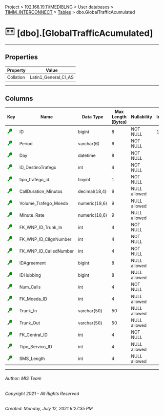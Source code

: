 #### 

[Project](../../../../index.md) > [192.168.19.11\\MEDIBLNG](../../../index.md) > [User databases](../../index.md) > [TIMM_INTERCONNECT](../index.md) > [Tables](Tables.md) > dbo.GlobalTrafficAcumulated

# ![Tables](../../../../Images/Table32.png) [dbo].[GlobalTrafficAcumulated]

---

## <a name="#properties"></a>Properties

| Property | Value |
|---|---|
| Collation | Latin1_General_CI_AS |


---

## <a name="#columns"></a>Columns

| Key | Name | Data Type | Max Length (Bytes) | Nullability | Identity |
|---|---|---|---|---|---|
| [![Cluster Key cci_GlobalTrafficAcumulated: ID\Period\Day\ID_DestinoTrafego\tipo_trafego_id\CallDuration_Minutos\Volume_Trafego_Moeda\Minute_Rate\FK_WNP_ID_Trunk_In\FK_WNP_ID_CllgnNumber\FK_WNP_ID_CalledNumber\IDAgreement\IDHubbing\Num_Calls\FK_Moeda_ID\Trunk_In\Trunk_Out\FK_Central_ID\Tipo_Servico_ID\SMS_Length](../../../../Images/cluster.png)](#indexes) | ID | bigint | 8 | NOT NULL | 1 - 1 |
| [![Cluster Key cci_GlobalTrafficAcumulated: ID\Period\Day\ID_DestinoTrafego\tipo_trafego_id\CallDuration_Minutos\Volume_Trafego_Moeda\Minute_Rate\FK_WNP_ID_Trunk_In\FK_WNP_ID_CllgnNumber\FK_WNP_ID_CalledNumber\IDAgreement\IDHubbing\Num_Calls\FK_Moeda_ID\Trunk_In\Trunk_Out\FK_Central_ID\Tipo_Servico_ID\SMS_Length](../../../../Images/cluster.png)](#indexes) | Period | varchar(6) | 6 | NOT NULL |  |
| [![Cluster Key cci_GlobalTrafficAcumulated: ID\Period\Day\ID_DestinoTrafego\tipo_trafego_id\CallDuration_Minutos\Volume_Trafego_Moeda\Minute_Rate\FK_WNP_ID_Trunk_In\FK_WNP_ID_CllgnNumber\FK_WNP_ID_CalledNumber\IDAgreement\IDHubbing\Num_Calls\FK_Moeda_ID\Trunk_In\Trunk_Out\FK_Central_ID\Tipo_Servico_ID\SMS_Length](../../../../Images/cluster.png)](#indexes) | Day | datetime | 8 | NOT NULL |  |
| [![Cluster Key cci_GlobalTrafficAcumulated: ID\Period\Day\ID_DestinoTrafego\tipo_trafego_id\CallDuration_Minutos\Volume_Trafego_Moeda\Minute_Rate\FK_WNP_ID_Trunk_In\FK_WNP_ID_CllgnNumber\FK_WNP_ID_CalledNumber\IDAgreement\IDHubbing\Num_Calls\FK_Moeda_ID\Trunk_In\Trunk_Out\FK_Central_ID\Tipo_Servico_ID\SMS_Length](../../../../Images/cluster.png)](#indexes) | ID_DestinoTrafego | int | 4 | NOT NULL |  |
| [![Cluster Key cci_GlobalTrafficAcumulated: ID\Period\Day\ID_DestinoTrafego\tipo_trafego_id\CallDuration_Minutos\Volume_Trafego_Moeda\Minute_Rate\FK_WNP_ID_Trunk_In\FK_WNP_ID_CllgnNumber\FK_WNP_ID_CalledNumber\IDAgreement\IDHubbing\Num_Calls\FK_Moeda_ID\Trunk_In\Trunk_Out\FK_Central_ID\Tipo_Servico_ID\SMS_Length](../../../../Images/cluster.png)](#indexes) | tipo_trafego_id | tinyint | 1 | NOT NULL |  |
| [![Cluster Key cci_GlobalTrafficAcumulated: ID\Period\Day\ID_DestinoTrafego\tipo_trafego_id\CallDuration_Minutos\Volume_Trafego_Moeda\Minute_Rate\FK_WNP_ID_Trunk_In\FK_WNP_ID_CllgnNumber\FK_WNP_ID_CalledNumber\IDAgreement\IDHubbing\Num_Calls\FK_Moeda_ID\Trunk_In\Trunk_Out\FK_Central_ID\Tipo_Servico_ID\SMS_Length](../../../../Images/cluster.png)](#indexes) | CallDuration_Minutos | decimal(18,4) | 9 | NULL allowed |  |
| [![Cluster Key cci_GlobalTrafficAcumulated: ID\Period\Day\ID_DestinoTrafego\tipo_trafego_id\CallDuration_Minutos\Volume_Trafego_Moeda\Minute_Rate\FK_WNP_ID_Trunk_In\FK_WNP_ID_CllgnNumber\FK_WNP_ID_CalledNumber\IDAgreement\IDHubbing\Num_Calls\FK_Moeda_ID\Trunk_In\Trunk_Out\FK_Central_ID\Tipo_Servico_ID\SMS_Length](../../../../Images/cluster.png)](#indexes) | Volume_Trafego_Moeda | numeric(18,6) | 9 | NULL allowed |  |
| [![Cluster Key cci_GlobalTrafficAcumulated: ID\Period\Day\ID_DestinoTrafego\tipo_trafego_id\CallDuration_Minutos\Volume_Trafego_Moeda\Minute_Rate\FK_WNP_ID_Trunk_In\FK_WNP_ID_CllgnNumber\FK_WNP_ID_CalledNumber\IDAgreement\IDHubbing\Num_Calls\FK_Moeda_ID\Trunk_In\Trunk_Out\FK_Central_ID\Tipo_Servico_ID\SMS_Length](../../../../Images/cluster.png)](#indexes) | Minute_Rate | numeric(18,6) | 9 | NULL allowed |  |
| [![Cluster Key cci_GlobalTrafficAcumulated: ID\Period\Day\ID_DestinoTrafego\tipo_trafego_id\CallDuration_Minutos\Volume_Trafego_Moeda\Minute_Rate\FK_WNP_ID_Trunk_In\FK_WNP_ID_CllgnNumber\FK_WNP_ID_CalledNumber\IDAgreement\IDHubbing\Num_Calls\FK_Moeda_ID\Trunk_In\Trunk_Out\FK_Central_ID\Tipo_Servico_ID\SMS_Length](../../../../Images/cluster.png)](#indexes) | FK_WNP_ID_Trunk_In | int | 4 | NOT NULL |  |
| [![Cluster Key cci_GlobalTrafficAcumulated: ID\Period\Day\ID_DestinoTrafego\tipo_trafego_id\CallDuration_Minutos\Volume_Trafego_Moeda\Minute_Rate\FK_WNP_ID_Trunk_In\FK_WNP_ID_CllgnNumber\FK_WNP_ID_CalledNumber\IDAgreement\IDHubbing\Num_Calls\FK_Moeda_ID\Trunk_In\Trunk_Out\FK_Central_ID\Tipo_Servico_ID\SMS_Length](../../../../Images/cluster.png)](#indexes) | FK_WNP_ID_CllgnNumber | int | 4 | NOT NULL |  |
| [![Cluster Key cci_GlobalTrafficAcumulated: ID\Period\Day\ID_DestinoTrafego\tipo_trafego_id\CallDuration_Minutos\Volume_Trafego_Moeda\Minute_Rate\FK_WNP_ID_Trunk_In\FK_WNP_ID_CllgnNumber\FK_WNP_ID_CalledNumber\IDAgreement\IDHubbing\Num_Calls\FK_Moeda_ID\Trunk_In\Trunk_Out\FK_Central_ID\Tipo_Servico_ID\SMS_Length](../../../../Images/cluster.png)](#indexes) | FK_WNP_ID_CalledNumber | int | 4 | NOT NULL |  |
| [![Cluster Key cci_GlobalTrafficAcumulated: ID\Period\Day\ID_DestinoTrafego\tipo_trafego_id\CallDuration_Minutos\Volume_Trafego_Moeda\Minute_Rate\FK_WNP_ID_Trunk_In\FK_WNP_ID_CllgnNumber\FK_WNP_ID_CalledNumber\IDAgreement\IDHubbing\Num_Calls\FK_Moeda_ID\Trunk_In\Trunk_Out\FK_Central_ID\Tipo_Servico_ID\SMS_Length](../../../../Images/cluster.png)](#indexes) | IDAgreement | bigint | 8 | NULL allowed |  |
| [![Cluster Key cci_GlobalTrafficAcumulated: ID\Period\Day\ID_DestinoTrafego\tipo_trafego_id\CallDuration_Minutos\Volume_Trafego_Moeda\Minute_Rate\FK_WNP_ID_Trunk_In\FK_WNP_ID_CllgnNumber\FK_WNP_ID_CalledNumber\IDAgreement\IDHubbing\Num_Calls\FK_Moeda_ID\Trunk_In\Trunk_Out\FK_Central_ID\Tipo_Servico_ID\SMS_Length](../../../../Images/cluster.png)](#indexes) | IDHubbing | bigint | 8 | NULL allowed |  |
| [![Cluster Key cci_GlobalTrafficAcumulated: ID\Period\Day\ID_DestinoTrafego\tipo_trafego_id\CallDuration_Minutos\Volume_Trafego_Moeda\Minute_Rate\FK_WNP_ID_Trunk_In\FK_WNP_ID_CllgnNumber\FK_WNP_ID_CalledNumber\IDAgreement\IDHubbing\Num_Calls\FK_Moeda_ID\Trunk_In\Trunk_Out\FK_Central_ID\Tipo_Servico_ID\SMS_Length](../../../../Images/cluster.png)](#indexes) | Num_Calls | int | 4 | NOT NULL |  |
| [![Cluster Key cci_GlobalTrafficAcumulated: ID\Period\Day\ID_DestinoTrafego\tipo_trafego_id\CallDuration_Minutos\Volume_Trafego_Moeda\Minute_Rate\FK_WNP_ID_Trunk_In\FK_WNP_ID_CllgnNumber\FK_WNP_ID_CalledNumber\IDAgreement\IDHubbing\Num_Calls\FK_Moeda_ID\Trunk_In\Trunk_Out\FK_Central_ID\Tipo_Servico_ID\SMS_Length](../../../../Images/cluster.png)](#indexes) | FK_Moeda_ID | int | 4 | NULL allowed |  |
| [![Cluster Key cci_GlobalTrafficAcumulated: ID\Period\Day\ID_DestinoTrafego\tipo_trafego_id\CallDuration_Minutos\Volume_Trafego_Moeda\Minute_Rate\FK_WNP_ID_Trunk_In\FK_WNP_ID_CllgnNumber\FK_WNP_ID_CalledNumber\IDAgreement\IDHubbing\Num_Calls\FK_Moeda_ID\Trunk_In\Trunk_Out\FK_Central_ID\Tipo_Servico_ID\SMS_Length](../../../../Images/cluster.png)](#indexes) | Trunk_In | varchar(50) | 50 | NULL allowed |  |
| [![Cluster Key cci_GlobalTrafficAcumulated: ID\Period\Day\ID_DestinoTrafego\tipo_trafego_id\CallDuration_Minutos\Volume_Trafego_Moeda\Minute_Rate\FK_WNP_ID_Trunk_In\FK_WNP_ID_CllgnNumber\FK_WNP_ID_CalledNumber\IDAgreement\IDHubbing\Num_Calls\FK_Moeda_ID\Trunk_In\Trunk_Out\FK_Central_ID\Tipo_Servico_ID\SMS_Length](../../../../Images/cluster.png)](#indexes) | Trunk_Out | varchar(50) | 50 | NULL allowed |  |
| [![Cluster Key cci_GlobalTrafficAcumulated: ID\Period\Day\ID_DestinoTrafego\tipo_trafego_id\CallDuration_Minutos\Volume_Trafego_Moeda\Minute_Rate\FK_WNP_ID_Trunk_In\FK_WNP_ID_CllgnNumber\FK_WNP_ID_CalledNumber\IDAgreement\IDHubbing\Num_Calls\FK_Moeda_ID\Trunk_In\Trunk_Out\FK_Central_ID\Tipo_Servico_ID\SMS_Length](../../../../Images/cluster.png)](#indexes) | FK_Central_ID | int | 4 | NOT NULL |  |
| [![Cluster Key cci_GlobalTrafficAcumulated: ID\Period\Day\ID_DestinoTrafego\tipo_trafego_id\CallDuration_Minutos\Volume_Trafego_Moeda\Minute_Rate\FK_WNP_ID_Trunk_In\FK_WNP_ID_CllgnNumber\FK_WNP_ID_CalledNumber\IDAgreement\IDHubbing\Num_Calls\FK_Moeda_ID\Trunk_In\Trunk_Out\FK_Central_ID\Tipo_Servico_ID\SMS_Length](../../../../Images/cluster.png)](#indexes) | Tipo_Servico_ID | int | 4 | NULL allowed |  |
| [![Cluster Key cci_GlobalTrafficAcumulated: ID\Period\Day\ID_DestinoTrafego\tipo_trafego_id\CallDuration_Minutos\Volume_Trafego_Moeda\Minute_Rate\FK_WNP_ID_Trunk_In\FK_WNP_ID_CllgnNumber\FK_WNP_ID_CalledNumber\IDAgreement\IDHubbing\Num_Calls\FK_Moeda_ID\Trunk_In\Trunk_Out\FK_Central_ID\Tipo_Servico_ID\SMS_Length](../../../../Images/cluster.png)](#indexes) | SMS_Length | int | 4 | NULL allowed |  |


---

###### Author:  MIS Team

###### Copyright 2021 - All Rights Reserved

###### Created: Monday, July 12, 2021 6:27:35 PM

